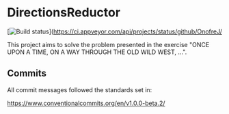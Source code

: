 # DirectionsReductor

[![Build status](https://ci.appveyor.com/api/projects/status/github/OnofreJ/directionsreductor?svg=true)](https://ci.appveyor.com/api/projects/status/github/OnofreJ/

This project aims to solve the problem presented in the exercise "ONCE UPON A TIME, ON A WAY THROUGH THE OLD WILD WEST, …".

## Commits
All commit messages followed the standards set in:

https://www.conventionalcommits.org/en/v1.0.0-beta.2/
